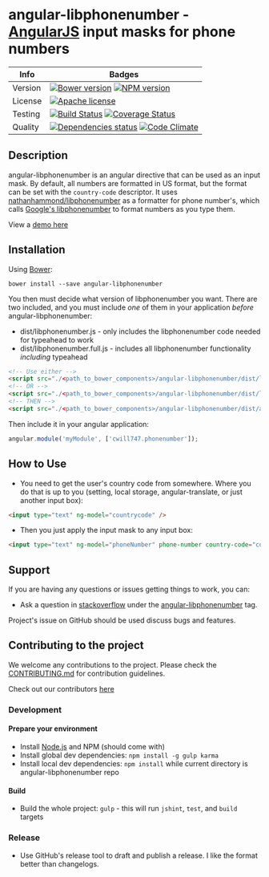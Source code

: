 # angular-libphonenumber - [AngularJS](http://angularjs.org/) input masks for phone numbers


| Info          | Badges        |
| ------------- | ------------- |
| Version       | [![Bower version][bower-image]][bower-url] [![NPM version][npm-image]][npm-url]  |
| License  | [![Apache license][license-image]][license-url]  |
| Testing  | [![Build Status][build-image]][build-url] [![Coverage Status][coverage-image]][coverage-url] |
| Quality |  [![Dependencies status][dep-status-image]][dep-status-url]  [![Code Climate][code-climate-image]][code-climate-url] |


## Description
angular-libphonenumber is an angular directive that can be used as an input mask.
By default, all numbers are formatted in US format, but the format can be set with
the `country-code` descriptor. It uses
[nathanhammond/libphonenumber](https://github.com/nathanhammond/libphonenumber) as a formatter
for phone number's, which calls
[Google's libphonenumber](https://github.com/googlei18n/libphonenumber)
to format numbers as you type them.

View a [demo here](https://run.plnkr.co/plunks/k32xZLSRS47w6TW3auAF/)

## Installation
Using [Bower](http://bower.io/):

```
bower install --save angular-libphonenumber
```

You then must decide what version of libphonenumber you want. There are two included, and you must
include _one_ of them in your application *before* angular-libphonenumber:
- dist/libphonenumber.js - only includes the libphonenumber code needed for typeahead to work
- dist/libphonenumber.full.js - includes all libphonenumber functionality _including_ typeahead

```html
<!-- Use either -->
<script src="./<path_to_bower_components>/angular-libphonenumber/dist/libphonenumber.full.js" />
<!-- OR -->
<script src="./<path_to_bower_components>/angular-libphonenumber/dist/libphonenumber.js" />
<!-- THEN -->
<script src="./<path_to_bower_components>/angular-libphonenumber/dist/angular-libphonenumber.min.js" />
```

Then include it in your angular application:
```javascript
angular.module('myModule', ['cwill747.phonenumber']);
```

## How to Use

- You need to get the user's country code from somewhere. Where you do that is up to you (setting,
local storage, angular-translate, or just another input box):

```html
<input type="text" ng-model="countrycode" />
```

- Then you just apply the input mask to any input box:

```html
<input type="text" ng-model="phoneNumber" phone-number country-code="countrycode" />
```

## Support
If you are having any questions or issues getting things to work, you can:

* Ask a question in [stackoverflow](http://stackoverflow.com/) under the [angular-libphonenumber](http://stackoverflow.com/questions/tagged/angular-libphonenumber) tag.

Project's issue on GitHub should be used discuss bugs and features.

## Contributing to the project

We welcome any contributions to the project. Please check the [CONTRIBUTING.md](CONTRIBUTING.md) for contribution guidelines.

Check out our contributors [here](https://github.com/cwill747/angular-libphonenumber/graphs/contributors)

### Development
#### Prepare your environment
* Install [Node.js](http://nodejs.org/) and NPM (should come with)
* Install global dev dependencies: `npm install -g gulp karma`
* Install local dev dependencies: `npm install` while current directory is angular-libphonenumber repo

#### Build
* Build the whole project: `gulp` - this will run `jshint`, `test`, and `build` targets

### Release
* Use GitHub's release tool to draft and publish a release. I like the format better than
changelogs.


[bower-image]: https://img.shields.io/bower/v/angular-libphonenumber.svg?style=flat-square
[bower-url]: http://bower.io/search/?q=angular-libphonenumber
[npm-image]: https://img.shields.io/npm/v/angular-libphonenumber.svg
[npm-url]: https://www.npmjs.com/package/angular-libphonenumber
[build-image]: http://img.shields.io/travis/cwill747/angular-libphonenumber.svg?style=flat-square
[build-url]: https://travis-ci.org/cwill747/angular-libphonenumber
[dep-status-image]: https://img.shields.io/david/cwill747/angular-libphonenumber.svg?style=flat-square
[dep-status-url]: https://david-dm.org/cwill747/angular-libphonenumber
[coverage-image]: https://img.shields.io/coveralls/cwill747/angular-libphonenumber.svg?style=flat-square
[coverage-url]: https://coveralls.io/r/cwill747/angular-libphonenumber?branch=master
[code-climate-image]: https://img.shields.io/codeclimate/github/cwill747/angular-libphonenumber.svg?style=flat-square
[code-climate-url]: https://codeclimate.com/github/cwill747/angular-libphonenumber
[license-image]: http://img.shields.io/badge/license-Apachev2-blue.svg?style=flat-square
[license-url]: http://www.apache.org/licenses/LICENSE-2.0
